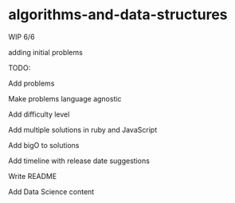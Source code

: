 # algorithms-and-data-structures
WIP
6/6

adding initial problems 

TODO: 

Add problems 

Make problems language agnostic

Add difficulty level

Add multiple solutions in ruby and JavaScript

Add bigO to solutions 

Add timeline with release date suggestions 

Write README 

Add Data Science content 

